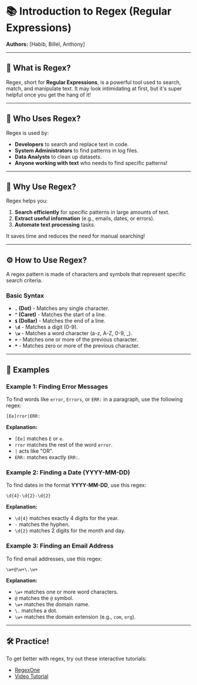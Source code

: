 # 📚 **Introduction to Regex (Regular Expressions)**

**Authors:** [Habib, Billel, Anthony]  

---

## 🧐 **What is Regex?**

Regex, short for **Regular Expressions**, is a powerful tool used to search, match, and manipulate text. It may look intimidating at first, but it's super helpful once you get the hang of it!

---

## 👥 **Who Uses Regex?**

Regex is used by:

- **Developers** to search and replace text in code.
- **System Administrators** to find patterns in log files.
- **Data Analysts** to clean up datasets.
- **Anyone working with text** who needs to find specific patterns!

---

## 📝 **Why Use Regex?**

Regex helps you:

1. **Search efficiently** for specific patterns in large amounts of text.
2. **Extract useful information** (e.g., emails, dates, or errors).
3. **Automate text processing** tasks.

It saves time and reduces the need for manual searching!

---

## ⚙️ **How to Use Regex?**

A regex pattern is made of characters and symbols that represent specific search criteria.

### Basic Syntax

- **`.` (Dot)** - Matches any single character.  
- **`^` (Caret)** - Matches the start of a line.  
- **`$` (Dollar)** - Matches the end of a line.  
- **`\d`** - Matches a digit (0-9).  
- **`\w`** - Matches a word character (a-z, A-Z, 0-9, _).  
- **`+`** - Matches one or more of the previous character.  
- **`*`** - Matches zero or more of the previous character.  

---

## 📌 **Examples**

### Example 1: Finding Error Messages

To find words like `error`, `Errors`, or `ERR:` in a paragraph, use the following regex:

```
[Ee]rror|ERR:
```

**Explanation:**  
- `[Ee]` matches `E` or `e`.  
- `rror` matches the rest of the word `error`.  
- `|` acts like "OR".  
- `ERR:` matches exactly `ERR:`.

### Example 2: Finding a Date (YYYY-MM-DD)

To find dates in the format **YYYY-MM-DD**, use this regex:

```
\d{4}-\d{2}-\d{2}
```

**Explanation:**  
- `\d{4}` matches exactly 4 digits for the year.  
- `-` matches the hyphen.  
- `\d{2}` matches 2 digits for the month and day.

### Example 3: Finding an Email Address

To find email addresses, use this regex:

```
\w+@\w+\.\w+
```

**Explanation:**  
- `\w+` matches one or more word characters.  
- `@` matches the `@` symbol.  
- `\w+` matches the domain name.  
- `\.` matches a dot.  
- `\w+` matches the domain extension (e.g., `com`, `org`).

---

## 🛠️ **Practice!**

To get better with regex, try out these interactive tutorials:  
- [RegexOne](https://regexone.com/)  
- [Video Tutorial](https://youtu.be/xMhKstbdr3k?si=GyCuOMJV_vQI0iLE)
